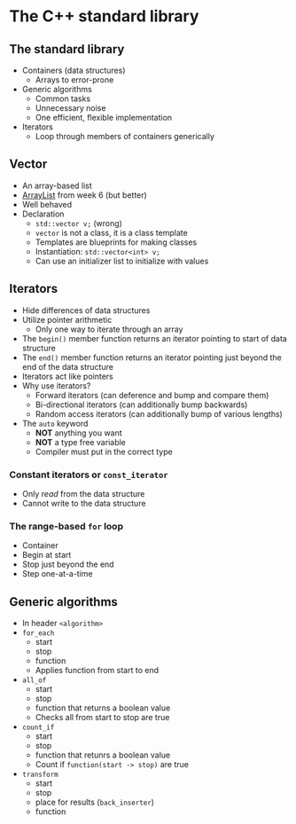 # The C++ standard library

## The standard library

- Containers (data structures)
    - Arrays to error-prone
- Generic algorithms
    - Common tasks
    - Unnecessary noise
    - One efficient, flexible implementation
- Iterators
    - Loop through members of containers generically

## Vector

- An array-based list
- [ArrayList](../week6/well-behaved-classes.md) from week 6 (but better)
- Well behaved
- Declaration
    - `std::vector v;` (wrong)
    - `vector` is not a class, it is a class template
    - Templates are blueprints for making classes
    - Instantiation: `std::vector<int> v;`
    - Can use an initializer list to initialize with values

## Iterators

- Hide differences of data structures
- Utilize pointer arithmetic
    - Only one way to iterate through an array
- The `begin()` member function returns an iterator pointing to start of data structure
- The `end()` member function returns an iterator pointing just beyond the end of the data structure
- Iterators act like pointers
- Why use iterators?
    - Forward iterators (can deference and bump and compare them)
    - Bi-directional iterators (can additionally bump backwards)
    - Random access iterators (can additionally bump of various lengths)
- The `auto` keyword
    - **NOT** anything you want
    - **NOT** a type free variable
    - Compiler must put in the correct type

### Constant iterators or `const_iterator`

- Only *read* from the data structure
- Cannot write to the data structure

### The range-based `for` loop

- Container
- Begin at start
- Stop just beyond the end
- Step one-at-a-time

## Generic algorithms

- In header `<algorithm>`
- `for_each`
    - start
    - stop
    - function
    - Applies function from start to end
- `all_of`
    - start
    - stop
    - function that returns a boolean value
    - Checks all from start to stop are true
- `count_if`
    - start
    - stop
    - function that retunrs a boolean value
    - Count if `function(start -> stop)` are true
- `transform`
    - start
    - stop
    - place for results (`back_inserter`)
    - function